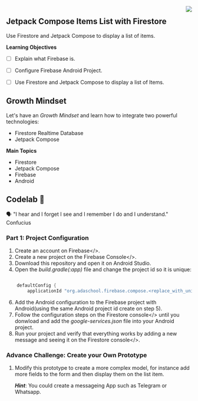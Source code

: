 <img align="right" src="https://github.com/ada-school/module-template/blob/main/ada.png">


## Jetpack Compose Items List with Firestore

Use Firestore and Jetpack Compose to display a list of items.

**Learning Objectives**

- [ ]  Explain what Firebase is.
- [ ]  Configure Firebase Android Project.
- [ ]  Use Firestore and Jetpack Compose to display a list of Items. 


## Growth Mindset 

Let's have an *Growth Mindset* and learn how to integrate two powerful technologies:
* Firestore Realtime Database
* Jetpack Compose

**Main Topics**

* Firestore
* Jetpack Compose
* Firebase
* Android



## Codelab 🧪

🗣️ "I hear and I forget I see and I remember I do and I understand." Confucius



### Part 1: Project Configuration
1. Create an account on <a hrefe="https://console.firebase.google.com/" target="_blanl">Firebase</>.
2. Create a new project on the <a hrefe="https://console.firebase.google.com/" target="_blanl">Firebase Console</>.
4. Download this repository and open it on Android Studio.
5. Open the *build.gradle(:app)* file and change the project id so it is unique:
  ```gradle

      defaultConfig {
          applicationId "org.adaschool.firebase.compose.<replace_with_unique_name_to_register_project>"
  ```
6. Add the Android configuration to the Firebase project with Android(using the same Android project id create on step 5).
7. Follow the configuration steps on the <a hrefe="https://console.firebase.google.com/" target="_blanl">Firestore console</> until you donwload and add the *google-services.json* file into your Android project.
8. Run your project and verify that everything works by adding a new message and seeing it on the <a hrefe="https://console.firebase.google.com/" target="_blanl">Firestore console</>.

### Advance Challenge: Create your Own Prototype

1. Modify this prototype to create a more complex model, for instance add more fields to the form and then display them on the list item.

   ***Hint***: You could create a messageing App such as Telegram or Whatsapp.

